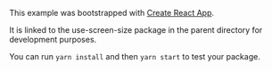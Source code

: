 This example was bootstrapped with [Create React App](https://github.com/facebook/create-react-app).

It is linked to the use-screen-size package in the parent directory for development purposes.

You can run `yarn install` and then `yarn start` to test your package.
